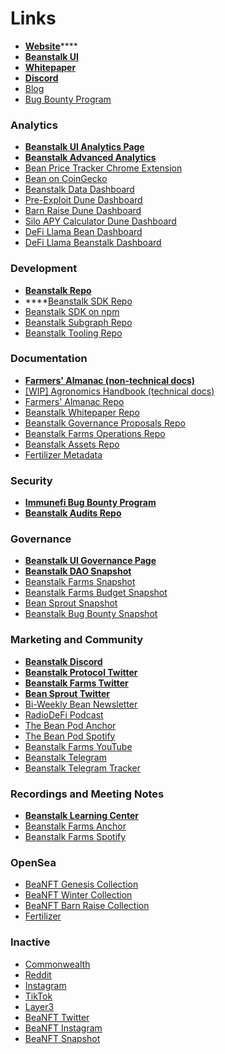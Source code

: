 # Links

* [**Website**](https://bean.money/)****
* ****[**Beanstalk UI**](https://app.bean.money/)****
* ****[**Whitepaper**](https://bean.money/docs/beanstalk.pdf)****
* ****[**Discord**](https://discord.gg/beanstalk)****
* [Blog](https://bean.money/blog)
* [Bug Bounty Program](https://immunefi.com/bounty/beanstalk/)

### Analytics

* ****[**Beanstalk UI Analytics Page**](https://app.bean.money/#/analytics)****
* ****[**Beanstalk Advanced Analytics**](https://analytics.bean.money/)****
* [Bean Price Tracker Chrome Extension](https://chrome.google.com/webstore/detail/bean-tracker/aodkdgdikbdeeaknenojacllnnjlhodj?hl=en\&authuser=0)
* [Bean on CoinGecko](https://www.coingecko.com/en/coins/bean)
* [Beanstalk Data Dashboard](https://beanstalk-dashboard.netlify.app/)
* [Pre-Exploit Dune Dashboard](https://dune.com/tbiq/Beanstalk)
* [Barn Raise Dune Dashboard](https://dune.com/tbiq/beanstalk-barn-raise)
* [Silo APY Calculator Dune Dashboard](https://dune.xyz/tbiq/Beanstalk-Silo-APY-Calculator)
* [DeFi Llama Bean Dashboard](https://defillama.com/stablecoin/bean)
* [DeFi Llama Beanstalk Dashboard](https://defillama.com/protocol/beanstalk)

### Development

* ****[**Beanstalk Repo**](https://github.com/BeanstalkFarms/Beanstalk)****
* ****[Beanstalk SDK Repo](https://github.com/BeanstalkFarms/Beanstalk-SDK)
* [Beanstalk SDK on npm](https://www.npmjs.com/package/@beanstalk/sdk)
* [Beanstalk Subgraph Repo](https://github.com/BeanstalkFarms/Beanstalk-Subgraph)
* [Beanstalk Tooling Repo](https://github.com/BeanstalkFarms/beanstalk-py)

### Documentation

* ****[**Farmers' Almanac (non-technical docs)**](https://docs.bean.money)****
* [\[WIP\] Agronomics Handbook (technical docs)](https://beanstalk.gitbook.io/agronomics-handbook/)
* [Farmers' Almanac Repo](https://github.com/BeanstalkFarms/Farmers-Almanac)
* [Beanstalk Whitepaper Repo](https://github.com/BeanstalkFarms/Beanstalk-Whitepaper)
* [Beanstalk Governance Proposals Repo](https://github.com/BeanstalkFarms/Beanstalk-Governance-Proposals/)
* [Beanstalk Farms Operations Repo](https://github.com/BeanstalkFarms/Beanstalk-Farms-Operations)
* [Beanstalk Assets Repo](https://github.com/BeanstalkFarms/Beanstalk-Assets)
* [Fertilizer Metadata](https://fert.bean.money/)

### Security

* ****[**Immunefi Bug Bounty Program**](https://immunefi.com/bounty/beanstalk)****
* ****[**Beanstalk Audits Repo**](https://github.com/BeanstalkFarms/Beanstalk-Audits)****

### Governance

* ****[**Beanstalk UI Governance Page**](https://app.bean.money/#/governance)****
* ****[**Beanstalk DAO Snapshot**](https://snapshot.org/#/beanstalkdao.eth)****
* [Beanstalk Farms Snapshot](https://snapshot.org/#/beanstalkfarms.eth)
* [Beanstalk Farms Budget Snapshot](https://snapshot.org/#/beanstalkfarmsbudget.eth)
* [Bean Sprout Snapshot](https://snapshot.org/#/wearebeansprout.eth)
* [Beanstalk Bug Bounty Snapshot](https://snapshot.org/#/beanstalkbugbounty.eth)

### Marketing and Community

* ****[**Beanstalk Discord**](https://discord.gg/beanstalk)****
* ****[**Beanstalk Protocol Twitter**](https://twitter.com/beanstalkmoney)****
* ****[**Beanstalk Farms Twitter**](https://twitter.com/BeanstalkFarms)****
* ****[**Bean Sprout Twitter**](https://twitter.com/WeAreBeanSprout)****
* [Bi-Weekly Bean Newsletter](https://beanstalkfarms.substack.com/)
* [RadioDeFi Podcast](https://www.radio-defi.com/)
* [The Bean Pod Anchor](https://anchor.fm/thebeanpodpodcast)
* [The Bean Pod Spotify](https://open.spotify.com/show/5VZRhgtCQqw9xGIXXHqi8m)
* [Beanstalk Farms YouTube](https://www.youtube.com/channel/UCsIk5WEk3F4kKmFFmbLd6Ng)
* [Beanstalk Telegram](https://t.me/beanstalkusd)
* [Beanstalk Telegram Tracker](https://t.me/+otBNISi33j44NDRh)

### Recordings and Meeting Notes

* ****[**Beanstalk Learning Center**](https://bean.money/learning-center)****
* [Beanstalk Farms Anchor](https://anchor.fm/beanstalk-farms)
* [Beanstalk Farms Spotify](https://open.spotify.com/show/70lfZOSaqWjhTFujgkhVOu)

### OpenSea

* [BeaNFT Genesis Collection](https://opensea.io/collection/beanft-genesis)
* [BeaNFT Winter Collection](https://opensea.io/collection/beanft-winter)
* [BeaNFT Barn Raise Collection](https://opensea.io/collection/beanft-barn-raise)
* [Fertilizer](https://opensea.io/collection/bean-fertilizer)

### Inactive

* [Commonwealth](https://commonwealth.im/beanstalk/)
* [Reddit](https://www.reddit.com/r/BeanstalkProtocol/)
* [Instagram](https://www.instagram.com/beanstalkprotocol/)
* [TikTok](https://www.tiktok.com/@beanstalkprotocol)
* [Layer3](https://beta.layer3.xyz/communities/beanstalk)
* [BeaNFT Twitter](https://twitter.com/beanstalknfts)
* [BeaNFT Instagram](https://www.instagram.com/beanstalknfts/)
* [BeaNFT Snapshot](https://snapshot.org/#/beanft.eth)
